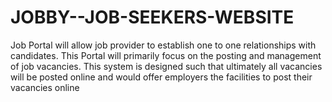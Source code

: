 # JOBBY--JOB-SEEKERS-WEBSITE
Job Portal will allow job provider to establish one to one relationships with candidates. This Portal will primarily focus on the posting and management of job vacancies. This system is designed such that ultimately all vacancies will be posted online and would offer employers the facilities to post their vacancies online
